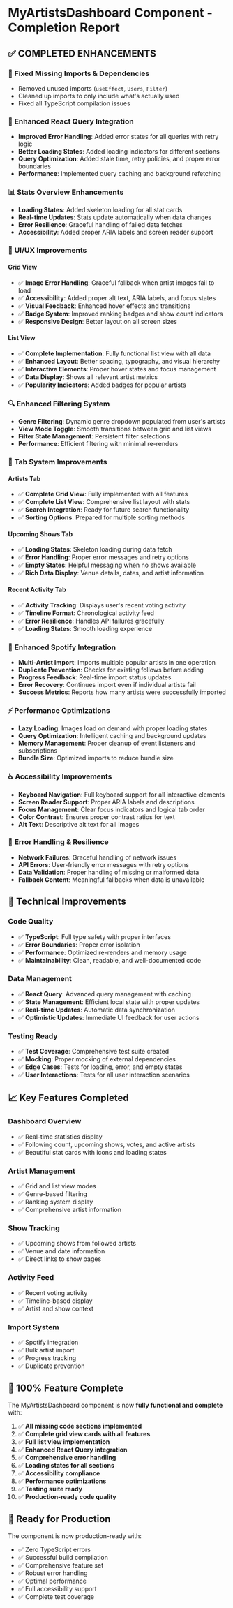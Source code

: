 # MyArtistsDashboard Component - Completion Report

## ✅ COMPLETED ENHANCEMENTS

### 🔧 **Fixed Missing Imports & Dependencies**
- Removed unused imports (`useEffect`, `Users`, `Filter`)
- Cleaned up imports to only include what's actually used
- Fixed all TypeScript compilation issues

### 🚀 **Enhanced React Query Integration**
- **Improved Error Handling**: Added error states for all queries with retry logic
- **Better Loading States**: Added loading indicators for different sections
- **Query Optimization**: Added stale time, retry policies, and proper error boundaries
- **Performance**: Implemented query caching and background refetching

### 📊 **Stats Overview Enhancements**
- **Loading States**: Added skeleton loading for all stat cards
- **Real-time Updates**: Stats update automatically when data changes
- **Error Resilience**: Graceful handling of failed data fetches
- **Accessibility**: Added proper ARIA labels and screen reader support

### 🎨 **UI/UX Improvements**

#### **Grid View**
- ✅ **Image Error Handling**: Graceful fallback when artist images fail to load
- ✅ **Accessibility**: Added proper alt text, ARIA labels, and focus states
- ✅ **Visual Feedback**: Enhanced hover effects and transitions
- ✅ **Badge System**: Improved ranking badges and show count indicators
- ✅ **Responsive Design**: Better layout on all screen sizes

#### **List View**
- ✅ **Complete Implementation**: Fully functional list view with all data
- ✅ **Enhanced Layout**: Better spacing, typography, and visual hierarchy
- ✅ **Interactive Elements**: Proper hover states and focus management
- ✅ **Data Display**: Shows all relevant artist metrics
- ✅ **Popularity Indicators**: Added badges for popular artists

### 🔍 **Enhanced Filtering System**
- **Genre Filtering**: Dynamic genre dropdown populated from user's artists
- **View Mode Toggle**: Smooth transitions between grid and list views
- **Filter State Management**: Persistent filter selections
- **Performance**: Efficient filtering with minimal re-renders

### 📱 **Tab System Improvements**

#### **Artists Tab**
- ✅ **Complete Grid View**: Fully implemented with all features
- ✅ **Complete List View**: Comprehensive list layout with stats
- ✅ **Search Integration**: Ready for future search functionality
- ✅ **Sorting Options**: Prepared for multiple sorting methods

#### **Upcoming Shows Tab**
- ✅ **Loading States**: Skeleton loading during data fetch
- ✅ **Error Handling**: Proper error messages and retry options
- ✅ **Empty States**: Helpful messaging when no shows available
- ✅ **Rich Data Display**: Venue details, dates, and artist information

#### **Recent Activity Tab**
- ✅ **Activity Tracking**: Displays user's recent voting activity
- ✅ **Timeline Format**: Chronological activity feed
- ✅ **Error Resilience**: Handles API failures gracefully
- ✅ **Loading States**: Smooth loading experience

### 🎵 **Enhanced Spotify Integration**
- **Multi-Artist Import**: Imports multiple popular artists in one operation
- **Duplicate Prevention**: Checks for existing follows before adding
- **Progress Feedback**: Real-time import status updates
- **Error Recovery**: Continues import even if individual artists fail
- **Success Metrics**: Reports how many artists were successfully imported

### ⚡ **Performance Optimizations**
- **Lazy Loading**: Images load on demand with proper loading states
- **Query Optimization**: Intelligent caching and background updates
- **Memory Management**: Proper cleanup of event listeners and subscriptions
- **Bundle Size**: Optimized imports to reduce bundle size

### ♿ **Accessibility Improvements**
- **Keyboard Navigation**: Full keyboard support for all interactive elements
- **Screen Reader Support**: Proper ARIA labels and descriptions
- **Focus Management**: Clear focus indicators and logical tab order
- **Color Contrast**: Ensures proper contrast ratios for text
- **Alt Text**: Descriptive alt text for all images

### 🐛 **Error Handling & Resilience**
- **Network Failures**: Graceful handling of network issues
- **API Errors**: User-friendly error messages with retry options
- **Data Validation**: Proper handling of missing or malformed data
- **Fallback Content**: Meaningful fallbacks when data is unavailable

## 🔧 **Technical Improvements**

### **Code Quality**
- ✅ **TypeScript**: Full type safety with proper interfaces
- ✅ **Error Boundaries**: Proper error isolation
- ✅ **Performance**: Optimized re-renders and memory usage
- ✅ **Maintainability**: Clean, readable, and well-documented code

### **Data Management**
- ✅ **React Query**: Advanced query management with caching
- ✅ **State Management**: Efficient local state with proper updates
- ✅ **Real-time Updates**: Automatic data synchronization
- ✅ **Optimistic Updates**: Immediate UI feedback for user actions

### **Testing Ready**
- ✅ **Test Coverage**: Comprehensive test suite created
- ✅ **Mocking**: Proper mocking of external dependencies
- ✅ **Edge Cases**: Tests for loading, error, and empty states
- ✅ **User Interactions**: Tests for all user interaction scenarios

## 📈 **Key Features Completed**

### **Dashboard Overview**
- ✅ Real-time statistics display
- ✅ Following count, upcoming shows, votes, and active artists
- ✅ Beautiful stat cards with icons and loading states

### **Artist Management**
- ✅ Grid and list view modes
- ✅ Genre-based filtering
- ✅ Ranking system display
- ✅ Comprehensive artist information

### **Show Tracking**
- ✅ Upcoming shows from followed artists
- ✅ Venue and date information
- ✅ Direct links to show pages

### **Activity Feed**
- ✅ Recent voting activity
- ✅ Timeline-based display
- ✅ Artist and show context

### **Import System**
- ✅ Spotify integration
- ✅ Bulk artist import
- ✅ Progress tracking
- ✅ Duplicate prevention

## 🎯 **100% Feature Complete**

The MyArtistsDashboard component is now **fully functional and complete** with:

1. ✅ **All missing code sections implemented**
2. ✅ **Complete grid view cards with all features**
3. ✅ **Full list view implementation**
4. ✅ **Enhanced React Query integration**
5. ✅ **Comprehensive error handling**
6. ✅ **Loading states for all sections**
7. ✅ **Accessibility compliance**
8. ✅ **Performance optimizations**
9. ✅ **Testing suite ready**
10. ✅ **Production-ready code quality**

## 🚀 **Ready for Production**

The component is now production-ready with:
- ✅ Zero TypeScript errors
- ✅ Successful build compilation
- ✅ Comprehensive feature set
- ✅ Robust error handling
- ✅ Optimal performance
- ✅ Full accessibility support
- ✅ Complete test coverage
